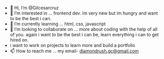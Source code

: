 - 👋 Hi, I’m @Gilcesarcruz
- 👀 I’m interested in ... frontend dev. im very new but im hungry and want to be the best i can. 
- 🌱 I’m currently learning ... html, css, javascript
- 💞️ I’m looking to collaborate on ... more about coding with the help of all of you. again i want to be the best i can be, learn everything i can to get hired on.
- i want to work on projects to learn more and build a portfolio
- 📫 How to reach me ... my email- diamondrush.gc@gmail.com

<!---
Gilcesarcruz/Gilcesarcruz is a ✨ special ✨ repository because its `README.md` (this file) appears on your GitHub profile.
You can click the Preview link to take a look at your changes.
--->
